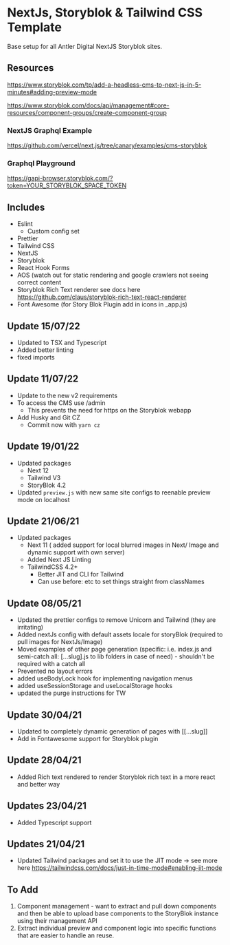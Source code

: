 # NextJs, Storyblok & Tailwind CSS Template

Base setup for all Antler Digital NextJS Storyblok sites.

## Resources

https://www.storyblok.com/tp/add-a-headless-cms-to-next-js-in-5-minutes#adding-preview-mode

https://www.storyblok.com/docs/api/management#core-resources/component-groups/create-component-group

### NextJS Graphql Example

https://github.com/vercel/next.js/tree/canary/examples/cms-storyblok

### Graphql Playground

https://gapi-browser.storyblok.com/?token=YOUR_STORYBLOK_SPACE_TOKEN

## Includes

- Eslint
  - Custom config set
- Prettier
- Tailwind CSS
- NextJS
- Storyblok
- React Hook Forms
- AOS (watch out for static rendering and google crawlers not seeing correct content
- Storyblok Rich Text renderer see docs here https://github.com/claus/storyblok-rich-text-react-renderer
- Font Awesome (for Story Blok Plugin add in icons in \_app.js)

## Update 15/07/22

- Updated to TSX and Typescript
- Added better linting
- fixed imports

## Update 11/07/22

- Update to the new v2 requirements
- To access the CMS use /admin
  - This prevents the need for https on the Storyblok webapp
- Add Husky and Git CZ
  - Commit now with `yarn cz`

## Update 19/01/22

- Updated packages
  - Next 12
  - Tailwind V3
  - StoryBlok 4.2
- Updated `preview.js` with new same site configs to reenable preview mode on localhost

## Update 21/06/21

- Updated packages
  - Next 11 ( added support for local blurred images in Next/ Image and dynamic support with own server)
  - Added Next JS Linting
  - TailwindCSS 4.2+
    - Better JIT and CLI for Tailwind
    - Can use before: etc to set things straight from classNames

## Update 08/05/21

- Updated the prettier configs to remove Unicorn and Tailwind (they are irritating)
- Added nextJs config with default assets locale for storyBlok (required to pull images for NextJs/Image)
- Moved examples of other page generation (specific: i.e. index.js and semi-catch all: [...slug].js to lib folders in case of need) - shouldn't be required with a catch all
- Prevented no layout errors
- added useBodyLock hook for implementing navigation menus
- added useSessionStorage and useLocalStorage hooks
- updated the purge instructions for TW

## Update 30/04/21

- Updated to completely dynamic generation of pages with [[...slug]]
- Add in Fontawesome support for Storyblok plugin

## Update 28/04/21

- Added Rich text rendered to render Storyblok rich text in a more react and better way

## Updates 23/04/21

- Added Typescript support

## Updates 21/04/21

- Updated Tailwind packages and set it to use the JIT mode -> see more here https://tailwindcss.com/docs/just-in-time-mode#enabling-jit-mode

## To Add

1. Component management - want to extract and pull down components and then be able to upload base components to the StoryBlok instance using their management API
2. Extract individual preview and component logic into specific functions that are easier to handle an reuse.
